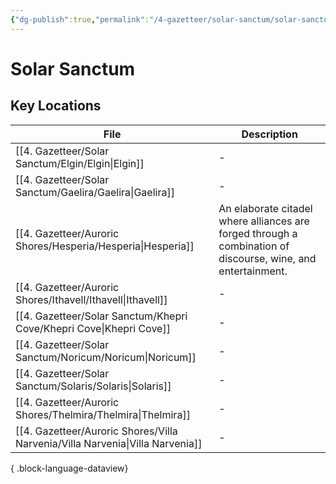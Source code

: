 ```yaml
---
{"dg-publish":true,"permalink":"/4-gazetteer/solar-sanctum/solar-sanctum/","noteIcon":""}
---
```


# Solar Sanctum


## Key Locations 

| File                                                                             | Description                                                                                                  |
| -------------------------------------------------------------------------------- | ------------------------------------------------------------------------------------------------------------ |
| [[4. Gazetteer/Solar Sanctum/Elgin/Elgin\|Elgin]]                             | \-                                                                                                           |
| [[4. Gazetteer/Solar Sanctum/Gaelira/Gaelira\|Gaelira]]                       | \-                                                                                                           |
| [[4. Gazetteer/Auroric Shores/Hesperia/Hesperia\|Hesperia]]                   | An elaborate citadel where alliances are forged through a combination of discourse, wine, and entertainment. |
| [[4. Gazetteer/Auroric Shores/Ithavell/Ithavell\|Ithavell]]                   | \-                                                                                                           |
| [[4. Gazetteer/Solar Sanctum/Khepri Cove/Khepri Cove\|Khepri Cove]]           | \-                                                                                                           |
| [[4. Gazetteer/Solar Sanctum/Noricum/Noricum\|Noricum]]                       | \-                                                                                                           |
| [[4. Gazetteer/Solar Sanctum/Solaris/Solaris\|Solaris]]                       | \-                                                                                                           |
| [[4. Gazetteer/Auroric Shores/Thelmira/Thelmira\|Thelmira]]                   | \-                                                                                                           |
| [[4. Gazetteer/Auroric Shores/Villa Narvenia/Villa Narvenia\|Villa Narvenia]] | \-                                                                                                           |

{ .block-language-dataview}